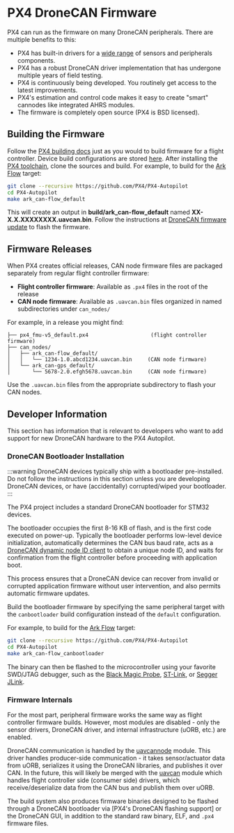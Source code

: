 # PX4 DroneCAN Firmware

PX4 can run as the firmware on many DroneCAN peripherals. There are multiple benefits to this:

- PX4 has built-in drivers for a [wide range](https://github.com/PX4/PX4-Autopilot/tree/main/src/drivers) of sensors and peripherals components.
- PX4 has a robust DroneCAN driver implementation that has undergone multiple years of field testing.
- PX4 is continuously being developed. You routinely get access to the latest improvements.
- PX4's estimation and control code makes it easy to create "smart" cannodes like integrated AHRS modules.
- The firmware is completely open source (PX4 is BSD licensed).

## Building the Firmware

Follow the [PX4 building docs](../dev_setup/building_px4.md) just as you would to build firmware for a flight controller. Device build configurations are stored [here](https://github.com/PX4/PX4-Autopilot/tree/main/boards). After installing the [PX4 toolchain](../dev_setup/dev_env.md), clone the sources and build. For example, to build for the [Ark Flow](ark_flow.md) target:

```sh
git clone --recursive https://github.com/PX4/PX4-Autopilot
cd PX4-Autopilot
make ark_can-flow_default
```

This will create an output in **build/ark_can-flow_default** named **XX-X.X.XXXXXXXX.uavcan.bin**. Follow the instructions at [DroneCAN firmware update](index.md#firmware-update) to flash the firmware.

## Firmware Releases

When PX4 creates official releases, CAN node firmware files are packaged separately from regular flight controller firmware:

- **Flight controller firmware**: Available as `.px4` files in the root of the release
- **CAN node firmware**: Available as `.uavcan.bin` files organized in named subdirectories under `can_nodes/`

For example, in a release you might find:
```
├── px4_fmu-v5_default.px4                    (flight controller firmware)
├── can_nodes/
│   ├── ark_can-flow_default/
│   │   └── 1234-1.0.abcd1234.uavcan.bin     (CAN node firmware)
│   └── ark_can-gps_default/
│       └── 5678-2.0.efgh5678.uavcan.bin     (CAN node firmware)
```

Use the `.uavcan.bin` files from the appropriate subdirectory to flash your CAN nodes.

## Developer Information

This section has information that is relevant to developers who want to add support for new DroneCAN hardware to the PX4 Autopilot.

### DroneCAN Bootloader Installation

:::warning
DroneCAN devices typically ship with a bootloader pre-installed.
Do not follow the instructions in this section unless you are developing DroneCAN devices,
or have (accidentally) corrupted/wiped your bootloader.
:::

The PX4 project includes a standard DroneCAN bootloader for STM32 devices.

The bootloader occupies the first 8-16 KB of flash, and is the first code executed on power-up.
Typically the bootloader performs low-level device initialization, automatically determines the CAN
bus baud rate, acts as a [DroneCAN dynamic node ID client](index.md#node-id-allocation) to obtain a unique node ID, and waits for confirmation from the flight controller before proceeding with application boot.

This process ensures that a DroneCAN device can recover from invalid or corrupted application firmware without user intervention, and also permits automatic firmware updates.

Build the bootloader firmware by specifying the same peripheral target with the `canbootloader` build configuration instead of the `default` configuration.

For example, to build for the [Ark Flow](ark_flow.md) target:

```sh
git clone --recursive https://github.com/PX4/PX4-Autopilot
cd PX4-Autopilot
make ark_can-flow_canbootloader
```

The binary can then be flashed to the microcontroller using your favorite SWD/JTAG debugger, such as the [Black Magic Probe](https://black-magic.org/index.html), [ST-Link](https://www.st.com/en/development-tools/st-link-v2.html), or [Segger JLink](https://www.segger.com/products/debug-probes/j-link/).

### Firmware Internals

For the most part, peripheral firmware works the same way as flight controller firmware builds.
However, most modules are disabled - only the sensor drivers, DroneCAN driver, and internal infrastructure (uORB, etc.) are enabled.

DroneCAN communication is handled by the [uavcannode](https://github.com/PX4/PX4-Autopilot/tree/main/src/drivers/uavcannode) module.
This driver handles producer-side communication - it takes sensor/actuator data from uORB, serializes it using the DroneCAN libraries, and publishes it over CAN.
In the future, this will likely be merged with the [uavcan](https://github.com/PX4/PX4-Autopilot/tree/main/src/drivers/uavcan) module which handles flight controller side (consumer side) drivers, which receive/deserialize data from the CAN bus and publish them over uORB.

The build system also produces firmware binaries designed to be flashed through a DroneCAN bootloader via [PX4's DroneCAN flashing support] or the DroneCAN GUI, in addition to the standard raw binary, ELF, and `.px4` firmware files.
